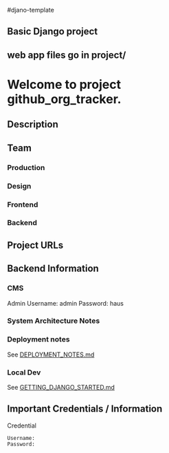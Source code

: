 #djano-template



Basic Django project
---


web app files go in project/
----
Welcome to project github_org_tracker.
================================================

## Description

## Team

### Production



### Design



### Frontend



### Backend



## Project URLs


## Backend Information

### CMS

Admin
    Username: admin
    Password: haus

### System Architecture Notes

### Deployment notes

See [DEPLOYMENT_NOTES.md](./docs/DEPLOYMENT_NOTES.md)

### Local Dev

See [GETTING_DJANGO_STARTED.md](./docs/GETTING_DJANGO_STARTED.md)


## Important Credentials / Information

Credential

    Username: 
    Password:


